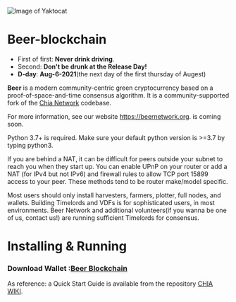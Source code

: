 ![Image of Yaktocat](https://github.com/Beer-Network/beer-blockchain-gui/blob/1bfc381f71b6f9824d15a20dffd280006bb8d81e/src/assets/img/beer_logo.svg)
# Beer-blockchain
* First of first: **Never drink driving**.
* Second: **Don't be drunk at the Release Day!**
* **D-day**: **Aug-6-2021**(the next day of the first thursday of Augest)

**Beer** is a modern community-centric green cryptocurrency based on a proof-of-space-and-time consensus algorithm. It is a community-supported fork of the [Chia Network](https://github.com/Chia-Network/chia-blockchain) codebase.

For more information, see our website https://beernetwork.org. is coming soon.

Python 3.7+ is required. Make sure your default python version is >=3.7 by typing python3.

If you are behind a NAT, it can be difficult for peers outside your subnet to reach you when they start up. You can enable UPnP on your router or add a NAT (for IPv4 but not IPv6) and firewall rules to allow TCP port 15899 access to your peer. These methods tend to be router make/model specific.

Most users should only install harvesters, farmers, plotter, full nodes, and wallets. Building Timelords and VDFs is for sophisticated users, in most environments. Beer Network and additional volunteers(if you wanna be one of us, contact us!) are running sufficient Timelords for consensus.


# Installing & Running

### Download Wallet :[Beer Blockchain](https://github.com/Beer-Network/beer-blockchain/releases/)

As reference: a Quick Start Guide is available from the repository [CHIA WIKI](https://github.com/Chia-Network/chia-blockchain/wiki).

